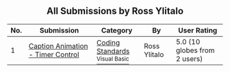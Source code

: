 ﻿<div align="center">

## All Submissions by Ross Ylitalo

</div>

No.  | Submission | Category | By   | User Rating
---- | ---------- | -------- | ---- | -----------
1 | [Caption Animation \- Timer Control<br />](https://github.com/Planet-Source-Code/ross-ylitalo-caption-animation-timer-control__1-37114) | [Coding Standards<br /><sup>Visual Basic</sup>](../ByCategory/coding-standards__1-43.md) | Ross Ylitalo | 5.0 (10 globes from 2 users)
